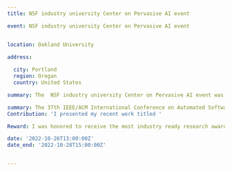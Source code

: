 ```yaml
---
title: NSF industry university Center on Pervasive AI event

event: NSF industry university Center on Pervasive AI event 


location: Oakland University

address:
  
  city: Portland
  region: Oregan
  country: United States

summary: The  NSF industry university Center on Pervasive AI event was held at Portland, OR, USA organized by Orogeon State university in collaboration with CU Boulder university and Oakland University.

summary: The 37th IEEE/ACM International Conference on Automated Software Engineering (ASE 2022) was held at Oakland Center (OC), MI, USA.
Contribution: 'I presented my recent work titled '

Reward: I was honored to receive the most industry ready research award among a lot of great projects presented by CU Boulder university, Orogeon State university and Oakland University. To more achievements !

date: '2022-10-26T13:00:00Z'
date_end: '2022-10-28T15:00:00Z'


---
```








